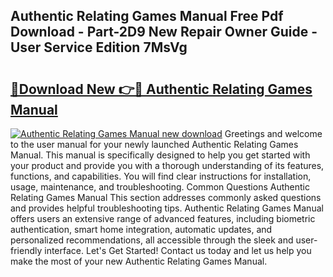 ## Authentic Relating Games Manual Free Pdf Download - Part-2D9 New Repair Owner Guide - User Service Edition 7MsVg

# <h2><a href="http://bc23434.oget.top/?id=Authentic+Relating+Games+Manual">🔗Download New 👉🔴 Authentic Relating Games Manual</a></h2>

[![Authentic Relating Games Manual new download](https://i.imgur.com/5g1atiW.png)](http://bc23434.oget.top/?id=Authentic+Relating+Games+Manual)
Greetings and welcome to the user manual for your newly launched Authentic Relating Games Manual. This manual is specifically designed to help you get started with your product and provide you with a thorough understanding of its features, functions, and capabilities. You will find clear instructions for installation, usage, maintenance, and troubleshooting. Common Questions Authentic Relating Games Manual This section addresses commonly asked questions and provides helpful troubleshooting tips. Authentic Relating Games Manual offers users an extensive range of advanced features, including biometric authentication, smart home integration, automatic updates, and personalized recommendations, all accessible through the sleek and user-friendly interface. Let's Get Started! Contact us today and let us help you make the most of your new Authentic Relating Games Manual.
